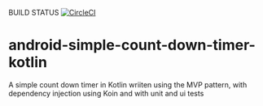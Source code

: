 BUILD STATUS  [![CircleCI](https://circleci.com/gh/blaZ3/android-simple-count-down-timer-kotlin/tree/master.svg?style=svg)](https://circleci.com/gh/blaZ3/android-simple-count-down-timer-kotlin/tree/master)

# android-simple-count-down-timer-kotlin
A simple count down timer in Kotlin wriiten using the MVP pattern, with dependency injection using Koin and with unit and ui tests
